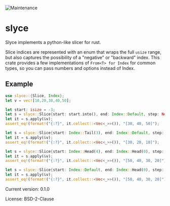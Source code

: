 ![Maintenance](https://img.shields.io/badge/maintenance-activly--developed-brightgreen.svg)

# slyce

Slyce implements a python-like slicer for rust.

Slice indices are represented with an enum that wraps the full `usize` range, but also
captures the possibility of a "negative" or "backward" index.
This crate provides a few implementations of `From<T> for Index` for common types,
so you can pass numbers and options instead of Index.

## Example
```rust
use slyce::{Slice, Index};
let v = vec![10,20,30,40,50];

let start: isize = -3;
let s = slyce::Slice{start: start.into(), end: Index::Default, step: None};
let it = s.apply(&v);
assert_eq!(format!("{:?}", it.collect::<Vec<_>>()), "[30, 40, 50]");

let s = slyce::Slice{start: Index::Tail(3), end: Index::Default, step: Some(-1)};
let it = s.apply(&v);
assert_eq!(format!("{:?}", it.collect::<Vec<_>>()), "[30, 20, 10]");

let s = slyce::Slice{start: Index::Head(4), end: Index::Head(0), step: Some(-1)};
let it = s.apply(&v);
assert_eq!(format!("{:?}", it.collect::<Vec<_>>()), "[50, 40, 30, 20]");

let s = slyce::Slice{start: Index::Default, end: Index::Head(0), step: Some(-1)};
let it = s.apply(&v);
assert_eq!(format!("{:?}", it.collect::<Vec<_>>()), "[50, 40, 30, 20]");
```

Current version: 0.1.0

License: BSD-2-Clause
